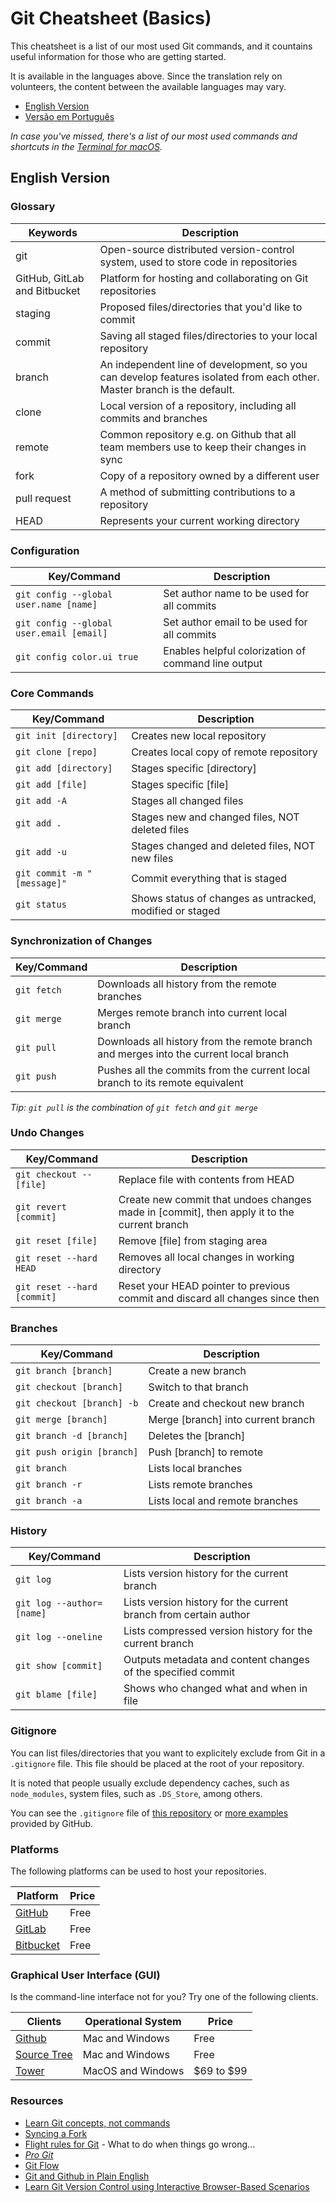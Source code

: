 ﻿# Git Cheatsheet (Basics)

This cheatsheet is a list of our most used Git commands, and it countains useful information for those who are getting started.

It is available in the languages above. Since the translation rely on volunteers, the content between the available languages may vary.

- [English Version](#english-version)
- [Versão em Português](https://github.com/0nn0/git-basics-cheatsheet/tree/master/Português)

_In case you've missed, there's a list of our most used commands and shortcuts in the [Terminal for macOS](https://github.com/0nn0/terminal-mac-cheatsheet)._

## English Version

### Glossary

| Keywords                     | Description                                                                                                             |
| ---------------------------- | ----------------------------------------------------------------------------------------------------------------------- |
| git                          | Open-source distributed version-control system, used to store code in repositories                                      |
| GitHub, GitLab and Bitbucket | Platform for hosting and collaborating on Git repositories                                                              |
| staging                      | Proposed files/directories that you'd like to commit                                                                    |
| commit                       | Saving all staged files/directories to your local repository                                                            |
| branch                       | An independent line of development, so you can develop features isolated from each other. Master branch is the default. |
| clone                        | Local version of a repository, including all commits and branches                                                       |
| remote                       | Common repository e.g. on Github that all team members use to keep their changes in sync                                |
| fork                         | Copy of a repository owned by a different user                                                                          |
| pull request                 | A method of submitting contributions to a repository                                                                    |
| HEAD                         | Represents your current working directory                                                                               |

### Configuration

| Key/Command                              | Description                                         |
| ---------------------------------------- | --------------------------------------------------- |
| `git config --global user.name [name]`   | Set author name to be used for all commits          |
| `git config --global user.email [email]` | Set author email to be used for all commits         |
| `git config color.ui true`               | Enables helpful colorization of command line output |

### Core Commands

| Key/Command                 | Description                                              |
| --------------------------- | -------------------------------------------------------- |
| `git init [directory]`      | Creates new local repository                             |
| `git clone [repo]`          | Creates local copy of remote repository                  |
| `git add [directory]`       | Stages specific [directory]                              |
| `git add [file]`            | Stages specific [file]                                   |
| `git add -A`                | Stages all changed files                                 |
| `git add .`                 | Stages new and changed files, NOT deleted files          |
| `git add -u`                | Stages changed and deleted files, NOT new files          |
| `git commit -m "[message]"` | Commit everything that is staged                         |
| `git status`                | Shows status of changes as untracked, modified or staged |

### Synchronization of Changes

| Key/Command   | Description                                                                           |
| ------------- | ------------------------------------------------------------------------------------- |
| `git fetch`   | Downloads all history from the remote branches                                        |
| `git merge`   | Merges remote branch into current local branch                                        |
| `git pull`    | Downloads all history from the remote branch and merges into the current local branch |
| `git push`    | Pushes all the commits from the current local branch to its remote equivalent         |

*Tip: `git pull` is the combination of `git fetch` and `git merge`*

### Undo Changes

| Key/Command                 | Description                                                                                 |
| --------------------------- | ------------------------------------------------------------------------------------------- |
| `git checkout -- [file]`    | Replace file with contents from HEAD                                                        |
| `git revert [commit]`       | Create new commit that undoes changes made in [commit], then apply it to the current branch |
| `git reset [file]`          | Remove [file] from staging area                                                             |
| `git reset --hard HEAD`     | Removes all local changes in working directory                                              |
| `git reset --hard [commit]` | Reset your HEAD pointer to previous commit and discard all changes since then               |

### Branches

| Key/Command                | Description                        |
| -------------------------- | ---------------------------------- |
| `git branch [branch]`      | Create a new branch                |
| `git checkout [branch]`    | Switch to that branch              |
| `git checkout [branch] -b` | Create and checkout new branch     |
| `git merge [branch]`       | Merge [branch] into current branch |
| `git branch -d [branch]`   | Deletes the [branch]               |
| `git push origin [branch]` | Push [branch] to remote            |
| `git branch`               | Lists local branches               |
| `git branch -r`            | Lists remote branches              |
| `git branch -a`            | Lists local and remote branches    |

### History

| Key/Command                | Description                                                      |
| -------------------------- | ---------------------------------------------------------------- |
| `git log`                  | Lists version history for the current branch                     |
| `git log --author=[name]`  | Lists version history for the current branch from certain author |
| `git log --oneline`        | Lists compressed version history for the current branch          |
| `git show [commit]`        | Outputs metadata and content changes of the specified commit     |
| `git blame [file]`         | Shows who changed what and when in file                          |

### Gitignore

You can list files/directories that you want to explicitely exclude from Git in a `.gitignore` file. This file should be placed at the root of your repository.

It is noted that people usually exclude dependency caches, such as `node_modules`, system files, such as `.DS_Store`, among others.

You can see the `.gitignore` file of [this repository](https://github.com/0nn0/git-basics-cheatsheet/blob/master/.gitignore) or [more examples](https://github.com/github/gitignore) provided by GitHub.

### Platforms

The following platforms can be used to host your repositories.

| Platform                           | Price |
| ---------------------------------- | ----- |
| [GitHub](https://github.com)       | Free  |
| [GitLab](https://gitlab.com)       | Free  |
| [Bitbucket](https://bitbucket.org) | Free  |

### Graphical User Interface (GUI)

Is the command-line interface not for you? Try one of the following clients.

| Clients                                      | Operational System | Price      |
| -------------------------------------------- | ------------------ | ---------- |
| [Github](https://desktop.github.com)         | Mac and Windows    | Free       |
| [Source Tree](https://www.sourcetreeapp.com) | Mac and Windows    | Free       |
| [Tower](https://www.git-tower.com)           | MacOS and Windows  | $69 to $99 |

### Resources
-   [Learn Git concepts, not commands](https://dev.to/unseenwizzard/learn-git-concepts-not-commands-4gjc)
-   [Syncing a Fork](https://help.github.com/en/github/collaborating-with-issues-and-pull-requests/syncing-a-fork)
-   [Flight rules for Git](https://github.com/k88hudson/git-flight-rules) - What to do when things go wrong...
-   [*Pro Git*](https://book.git-scm.com/book/en/v2)
-   [Git Flow](https://guides.github.com/introduction/flow/)
-   [Git and Github in Plain English](https://blog.red-badger.com/2016/11/29/gitgithub-in-plain-english)
-   [Learn Git Version Control using Interactive Browser-Based Scenarios](https://www.katacoda.com/courses/git)
